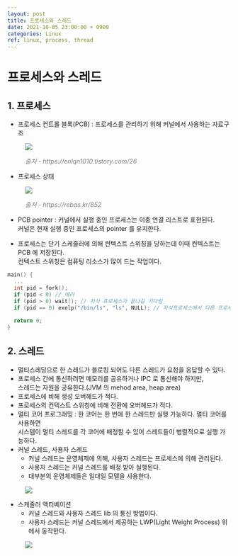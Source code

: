 ```yaml
---
layout: post
title: 프로세스와 스레드
date: 2021-10-05 23:00:00 + 0900
categories: Linux
ref: linux, process, thread
---
```


# 프로세스와 스레드

## 1. 프로세스
- 프로세스 컨트롤 블록(PCB) : 프로세스를 관리하기 위해 커널에서 사용하는 자료구조
<figure>
  <img src="https://user-images.githubusercontent.com/13375810/136038529-03d33917-420f-4ae6-8680-88cd99fea9c8.png" />
  <p style="font-style: italic; color: gray;">출처 - https://enlqn1010.tistory.com/26</p>
</figure>

- 프로세스 상태
<figure>
  <img src="https://user-images.githubusercontent.com/13375810/136038979-ea3129cc-1612-45c3-9b77-8ba82e3782dd.jpg" />
  <p style="font-style: italic; color: gray;">출처 - https://rebas.kr/852</p>
</figure>

- PCB pointer : 커널에서 실행 중인 프로세스는 이중 연결 리스트로 표현된다.   
커널은 현재 실행 중인 프로세스의 pointer 를 유지한다.

- 프로세스는 단기 스케줄러에 의해 컨텍스트 스위칭을 당하는데 이때 컨텍스트는 PCB 에 저장된다.   
컨텍스트 스위칭은 컴퓨팅 리소스가 많이 드는 작업이다.

```c
main() {
  ...
  int pid = fork();
  if (pid < 0) // 에러
  if (pid > 0) wait(); // 자식 프로세스가 끝나길 기다림
  if (pid == 0) exelp("/bin/ls", "ls", NULL); // 자식프로세스에서 다른 프로세스를 실행
  
  return 0;
}
```

## 2. 스레드
- 멀티스레딩으로 한 스레드가 블로킹 되어도 다른 스레드가 요청을 응답할 수 있다.
- 프로세스 간에 통신하려면 메모리를 공유하거나 IPC 로 통신해야 하지만,   
스레드는 자원을 공유한다.(JVM 의 mehod area, heap area)
- 프로세스에 비해 생성 오버헤드가 적다.
- 프로세스의 컨텍스트 스위칭에 비해 전환에 오버헤드가 적다.
- 멀티 코어 프로그래밍 : 한 코어는 한 번에 한 스레드만 실행 가능하다. 멀티 코어를 사용하면   
시스템이 멀티 스레드를 각 코어에 배정할 수 있어 스레드들이 병렬적으로 실행 가능하다.
- 커널 스레드, 사용자 스레드
  - 커널 스레드는 운영체제에 의해, 사용자 스레드는 프로세스에 의해 관리된다.
  - 사용자 스레드는 커널 스레드를 배정 받아 실행된다.
  - 대부분의 운영체제들은 일대일 모델을 사용한다. 
<figure>
  <img src="https://user-images.githubusercontent.com/13375810/136040819-a0b6369d-2477-4718-9702-1c39468ecc02.png" />
</figure>

- 스케줄러 액티베이션
  - 커널 스레드와 사용자 스레드 lib 의 통신 방법이다.
  - 사용자 스레드는 커널 스레드에서 제공하는 LWP(Light Weight Process) 위에서 동작한다.
<figure>
  <img src="https://user-images.githubusercontent.com/13375810/136041449-88d9ea0a-d535-4feb-a32f-dd732dd3ecb6.png" />
</figure>